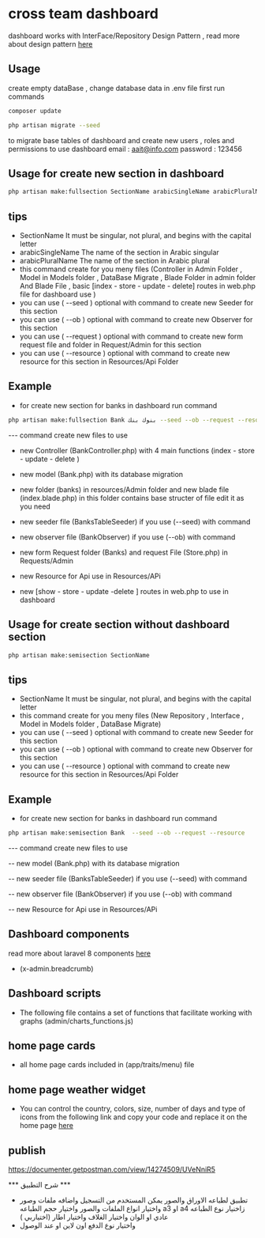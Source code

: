 # cross team dashboard 
dashboard works with InterFace/Repository Design Pattern , read more about design pattern [here](https://asperbrothers.com/blog/implement-repository-pattern-in-laravel)
## Usage 
create empty dataBase , change database data in .env file 
first run commands 

```bash
composer update
```
```bash
php artisan migrate --seed
```
to migrate base tables of dashboard and create new users , roles and permissions to use dashboard 
email    : aait@info.com
password : 123456

## Usage for create new section in dashboard

```bash
php artisan make:fullsection SectionName arabicSingleName arabicPluralName 
```
## tips 
- SectionName It must be singular, not plural, and begins with the capital letter 
- arabicSingleName The name of the section in Arabic singular
- arabicPluralName The name of the section in Arabic plural
- this command create for you meny files (Controller in Admin Folder , Model in Models folder , DataBase Migrate , Blade Folder in admin folder And Blade File , basic [index - store - update - delete] routes in web.php file for dashboard use )
- you can use ( --seed ) optional with command to create new Seeder for this section 
- you can use ( --ob ) optional with command to create new Observer for this section 
- you can use ( --request ) optional with command to create new form request file and folder in Request/Admin  for this section 
- you can use ( --resource ) optional with command to create new resource for this section in Resources/Api Folder



## Example
- for create new section for banks in dashboard run command  
```bash 
php artisan make:fullsection Bank بنوك بنك --seed --ob --request --resource 
```
--- command create new files to use 

- new Controller (BankController.php) with 4 main functions (index - store - update - delete ) 

- new model (Bank.php) with its database migration

- new folder (banks) in resources/Admin folder and new blade file (index.blade.php) in this folder contains base structer of file edit it as you need 

- new seeder file (BanksTableSeeder) if you use (--seed) with command 

- new observer file (BankObserver) if you use (--ob) with command 

- new form Request folder (Banks) and request File (Store.php) in Requests/Admin

- new Resource for Api use in Resources/APi

-  new [show - store - update -delete ] routes in web.php to use in dashboard 



## Usage for create section without dashboard section


```bash
php artisan make:semisection SectionName 
```
## tips 
- SectionName It must be singular, not plural, and begins with the capital letter 
- this command create for you meny files (New Repository , Interface , Model in Models folder , DataBase Migrate)
- you can use ( --seed ) optional with command to create new Seeder for this section 
- you can use ( --ob ) optional with command to create new Observer for this section 
- you can use ( --resource ) optional with command to create new resource for this section in Resources/Api Folder



## Example
- for create new section for banks in dashboard run command  
```bash 
php artisan make:semisection Bank  --seed --ob --request --resource 
```
--- command create new files to use 

-- new model (Bank.php) with its database migration

-- new seeder file (BanksTableSeeder) if you use (--seed) with command 

-- new observer file (BankObserver) if you use (--ob) with command 

-- new Resource for Api use in Resources/APi


## Dashboard components 

read more about laravel 8 components [here](https://laravel.com/docs/8.x/blade#components)
- (x-admin.breadcrumb) 

## Dashboard scripts

- The following file contains a set of functions that facilitate working with graphs (admin/charts_functions.js)

## home page cards 

- all home page cards included in (app/traits/menu) file 

## home page weather widget 

-  You can control the country, colors, size, number of days and type of icons from the following link and copy your code and replace it on the home page [here](https://weatherwidget.io/) 

## publish
https://documenter.getpostman.com/view/14274509/UVeNniR5


*** شرح التطبيق  *** 
* تطبيق لطباعه الاوراق والصور يمكن المستخدم من التسجيل واضافه ملفات وصور واختيار انواع الملفات والصور واختيار حجم الطباعه a3 او a4 زاخنيار نوع الطباعه عادي او الوان واختيار الغلاف واختيار اطار (اختياربي )
* واختيار نوع الدفع اون لاين او عند الوصول 